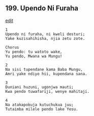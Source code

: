 ## 199. Upendo Ni Furaha
[edit](https://docs.google.com/document/d/1MriP0SrE%2D5UeFNYGAejJRv8_xCqU4z0Y/edit?mode=html)



    1
    Upendo ni furaha, ni kweli desturi;
    Yake kuzisahihisha, njia zetu zote.

    Chorus
    Yu pendo: tu watoto wake,
    Yu pendo, Mwana wa Mungu!

    2
    Na sisi tupendane kama Baba Mungu,
    Amri yake ndiyo hii, kupendana sana.

    3
    Duniani huzuni, ugonjwa mauti;
    Kwa pendo tuwafariji, wenye mahitaji.

    4
    Na atakapokuja kutuchukua juu;
    Tutaimba milele pendo lake Yesu.


